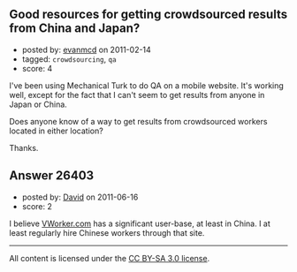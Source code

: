 ## Good resources for getting crowdsourced results from China and Japan?

- posted by: [evanmcd](https://stackexchange.com/users/-1/7664-evanmcd) on 2011-02-14
- tagged: `crowdsourcing`, `qa`
- score: 4

I've been using Mechanical Turk to do QA on a mobile website.  It's working well, except for the fact that I can't seem to get results from anyone in Japan or China.

Does anyone know of a way to get results from crowdsourced workers located in either location?

Thanks.


## Answer 26403

- posted by: [David](https://stackexchange.com/users/-1/2684-david) on 2011-06-16
- score: 2

<p>I believe <a href="http://www.vworker.com/" rel="nofollow">VWorker.com</a> has a significant user-base, at least in China. I at least regularly hire Chinese workers through that site.</p>




---

All content is licensed under the [CC BY-SA 3.0 license](https://creativecommons.org/licenses/by-sa/3.0/).

